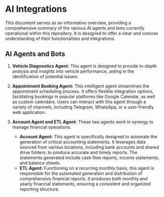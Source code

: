 # AI Integrations

This document serves as an informative overview, providing a comprehensive summary of the various AI agents and bots currently operational within this repository. It is designed to offer a clear and concise understanding of their functionalities and integrations.

## AI Agents and Bots

1.  **Vehicle Diagnostics Agent:** This agent is designed to provide in-depth analysis and insights into vehicle performance, aiding in the identification of potential issues.

2.  **Appointment Booking Agent:** This intelligent agent streamlines the appointment scheduling process. It offers flexible integration options, facilitating bookings in popular platforms like Google Calendar, as well as custom calendars. Users can interact with this agent through a variety of channels, including Telegram, WhatsApp, or a user-friendly web application.

3.  **Account Agent and ETL Agent:** These two agents work in synergy to manage financial operations.
    *   **Account Agent:** This agent is specifically designed to automate the generation of critical accounting statements. It leverages data sourced from various locations, including bank accounts and shared drive folders, to produce accurate and timely reports. The statements generated include cash flow reports, income statements, and balance sheets.
    *   **ETL Agent:** Functioning on a recurring monthly basis, this agent is responsible for the automated generation and distribution of comprehensive financial reports. It produces both monthly and yearly financial statements, ensuring a consistent and organized reporting structure.
